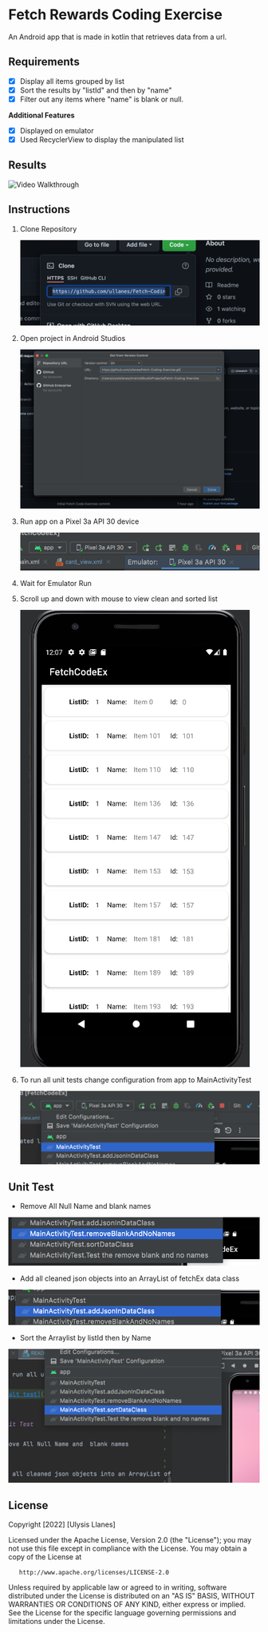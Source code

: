 # Fetch Rewards Coding Exercise

An Android app that is made in kotlin that retrieves data from a url.

## Requirements
- [X] Display all items grouped by list
- [X] Sort the results by "listId" and then by "name"
- [X] Filter out any items where "name" is blank or null.

**Additional Features** 
- [X] Displayed on emulator
- [X] Used RecyclerView to  display the manipulated list

## Results
<img src='resources/Fetchbig.gif' title='Video Walkthrough' width='' alt='Video Walkthrough' />

## Instructions
1) Clone Repository

   ![alt clone](resources/copy.png)

2) Open project in Android Studios

   ![alt open](resources/open.png)

3) Run app on a Pixel 3a API 30 device

   ![alt run](resources/run.png)

4) Wait for Emulator Run

5) Scroll up and down with mouse to view clean and sorted list

   ![alt running](resources/running.png)


6) To run all unit tests change configuration from app to MainActivityTest

   ![alt test](resources/test.png)


## Unit Test

- Remove All Null Name and  blank names

![alt RemoveTest](resources/removeData.png)


- Add all cleaned json objects into an ArrayList of fetchEx data class

![alt addTest](resources/addData.png)



- Sort the Arraylist by listId then by Name

![alt sortTest](resources/sortData.png)


## License
Copyright [2022] [Ulysis Llanes]

Licensed under the Apache License, Version 2.0 (the "License");
you may not use this file except in compliance with the License.
You may obtain a copy of the License at

       http://www.apache.org/licenses/LICENSE-2.0

Unless required by applicable law or agreed to in writing, software
distributed under the License is distributed on an "AS IS" BASIS,
WITHOUT WARRANTIES OR CONDITIONS OF ANY KIND, either express or implied.
See the License for the specific language governing permissions and
limitations under the License.
